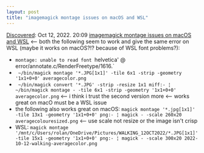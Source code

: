 ```yaml
---
layout: post
title: "imagemagick montage issues on macOS and WSL"
---
```

[Discovered](http://rolandtanglao.com/2020/07/29/p1-blogthis-checkvist-list-links-to-blog/): Oct 12, 2022. 20:09 [imagemagick montage issues on macOS and WSL](https://imagemagick.org/script/montage.php) <-- both the following seem to work and give the same error on WSL (maybe it works on macOS?!? because of WSL font problems?):
* `montage: unable to read font `helvetica' @ error/annotate.c/RenderFreetype/1616.`
* ` ~/bin/magick montage '*.JPG[1x1]' -tile 6x1 -strip -geometry '1x1+0+0' averagecolor.png`  
* ` ~/bin/magick convert '*.JPG' -strip -resize 1x1 miff:- ¦ ~/bin/magick montage - -tile 6x1 -strip -geometry '1x1+0+0' averagecolor.png` <-- i think i trust the second version more <-- works great on macO must be a WSL issue
* the following also works great on macOS: `magick montage '*.jpg[1x1]' -tile 13x1 -geometry '1x1+0+0' png:- ¦ magick - -scale 260x20 averagecolouresized.png` <-- use scale not resize or the image isn't crisp
* WSL: `magick montage '/mnt/c/Users/rolan/OneDrive/Pictures/WALKING_12OCT2022/*.JPG[1x1]' -tile 15x1 -geometry '1x1+0+0' png:- ¦ magick - -scale 300x20 2022-10-12-walking-averagecolor.png`

